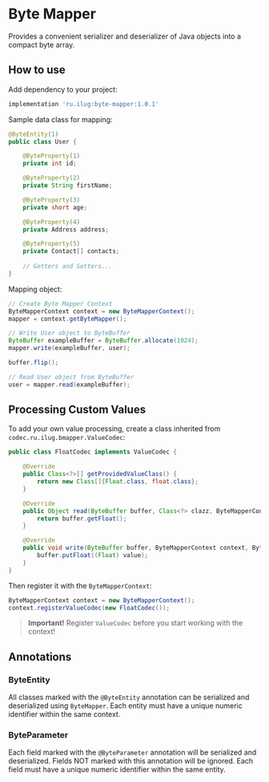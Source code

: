 # Byte Mapper

Provides a convenient serializer and deserializer of Java objects into a compact byte array.

## How to use

Add dependency to your project:
```groovy
implementation 'ru.ilug:byte-mapper:1.0.1'
```

Sample data class for mapping:
```java
@ByteEntity(1)
public class User {

    @ByteProperty(1)
    private int id;

    @ByteProperty(2)
    private String firstName;

    @ByteProperty(3)
    private short age;

    @ByteProperty(4)
    private Address address;

    @ByteProperty(5)
    private Contact[] contacts;
    
    // Getters and Setters...
}
```

Mapping object:
```java
// Create Byte Mapper Context
ByteMapperContext context = new ByteMapperContext();
mapper = context.getByteMapper();

// Write User object to ByteBuffer
ByteBuffer exampleBuffer = ByteBuffer.allocate(1024);
mapper.write(exampleBuffer, user);

buffer.flip();

// Read User object from ByteBuffer
user = mapper.read(exampleBuffer);
```

## Processing Custom Values

To add your own value processing, create a class inherited from `codec.ru.ilug.bmapper.ValueCodec`:

```java
public class FloatCodec implements ValueCodec {

    @Override
    public Class<?>[] getProvidedValueClass() {
        return new Class[]{Float.class, float.class};
    }

    @Override
    public Object read(ByteBuffer buffer, Class<?> clazz, ByteMapperContext context, ByteMapper mapper) {
        return buffer.getFloat();
    }

    @Override
    public void write(ByteBuffer buffer, ByteMapperContext context, ByteMapper mapper, Object value) {
        buffer.putFloat((Float) value);
    }
}
```

Then register it with the `ByteMapperContext`:

```java
ByteMapperContext context = new ByteMapperContext();
context.registerValueCodec(new FloatCodec());
```

> **Important!** Register `ValueCodec` before you start working with the context!

## Annotations

### ByteEntity

All classes marked with the `@ByteEntity` annotation can be serialized and deserialized using `ByteMapper`. Each entity must have a unique numeric identifier within the same context.

### ByteParameter

Each field marked with the `@ByteParameter` annotation will be serialized and deserialized. Fields NOT marked with this annotation will be ignored. Each field must have a unique numeric identifier within the same entity.
